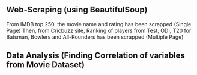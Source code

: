 ## Web-Scraping (using BeautifulSoup)

From IMDB top 250, the movie name and rating has been scrapped (Single Page)
Then, from Cricbuzz site, Ranking of players from Test, ODI, T20 for Batsman, Bowlers and All-Rounders has been scrapped (Multiple Page)

## Data Analysis (Finding Correlation of variables from Movie Dataset)
